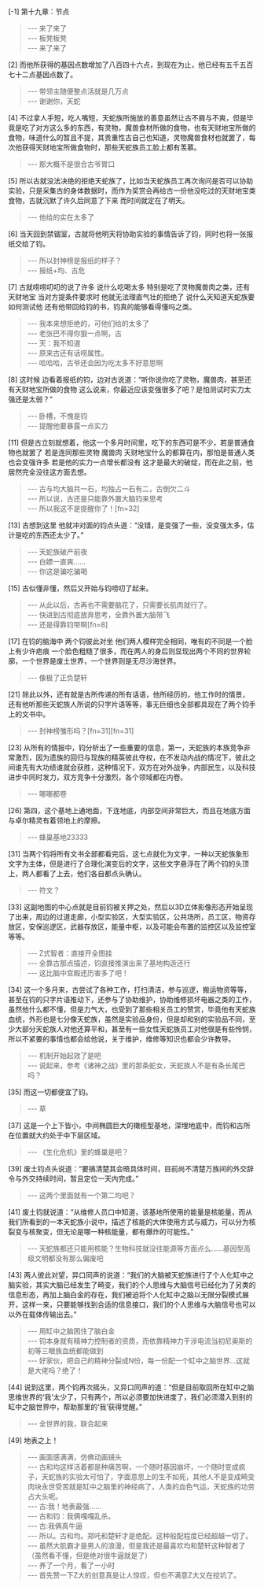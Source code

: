 
[-1] 第十九章：节点
>--- 来了来了<br>
>--- 板凳板凳<br>
>--- 来了来了<br>

[2] 而他所获得的基因点数增加了八百四十六点，到现在为止，他已经有五千五百七十二点基因点数了。
>--- 带领主随便整点活就是几万点<br>
>--- 谢谢你，天蛇<br>

[4] 不过拿人手短，吃人嘴短，天蛇族所施放的善意虽然让古不屑与不爽，但是毕竟是吃了对方这么多的东西，有灵物，魔兽食材所做的食物，也有天财地宝所做的食物，味道什么的暂且不提，其贵重性古自己也知道，灵物魔兽食材也就罢了，每次他获得天财地宝所做食物时，那些天蛇族员工脸上都有羡慕。
>--- 那大概不是很合古爷胃口<br>

[5] 所以古就没法决绝的拒绝天蛇族了，比如当天蛇族员工再次询问是否可以协助实验，只是采集古的身体数据时，而作为奖赏会再给古一份他没吃过的天财地宝类食物，古就沉默了许久后同意了下来 而时间就定在了明天。
>--- 他给的实在太多了<br>

[6] 当天回到禁锢室，古就将他明天将协助实验的事情告诉了钧，同时也将一张报纸交给了钧。
>--- 所以封神榜是报纸的样子？<br>
>--- 报纸+均、古危<br>

[7] 古就唠唠叨叨的说了许多 说什么吃喝太多 特别是吃了灵物魔兽肉之类，还有天财地宝 当对方提条件要求时 他就无法理直气壮的拒绝了 说什么天知道天蛇族要如何测试他 还有他带回给钧的书，钧真的能够看得懂吗之类。
>--- 我本来想拒绝的，可他们给的太多了<br>
>--- 老张巴不得你狠一点啊，古<br>
>--- 天：我不知道<br>
>--- 原来古还有话唠属性。<br>
>--- 哈哈哈，古爷还会因为吃太多不好意思啊<br>

[8] 这时候 边看着报纸的钧，边对古说道：“听你说你吃了灵物，魔兽肉，甚至还有天财地宝所做的食物 这么说来，你最近应该变强很多了吧？是怕测试时实力太强还是太弱？”
>--- 卧槽，不愧是钧<br>
>--- 提醒他要暴露一点实力<br>

[11] 但是古立刻就想着，他这一个多月时间里，吃下的东西可是不少，若是普通食物也就罢了 若是连同那些灵物 魔兽肉 天财地宝什么的都算在内，那怕是普通人类也会变强许多 若是他的实力一点增长都没有 这才是最大的破绽，而在此之前，他居然完全没往这方面去想。
>--- 古与均大脑共一石，均独占一石有二，古倒欠二斗<br>
>--- 所以说，古还是只能靠外置大脑钧来思考<br>
>--- 所以我这不是提醒你了！[fn=32]<br>

[13] 古想到这里 他就冲对面的钧点头道：“没错，是变强了一些，没变强太多，估计是吃的东西还太少了。”
>--- 天蛇族破产前夜<br>
>--- 白嫖一直爽……<br>
>--- 你这是骗吃骗喝<br>

[15] 古似懂非懂，然后又开始与钧唠叨了起来。
>--- 从此以后，古再也不需要脑花了，只需要长肌肉就行了。<br>
>--- 快进到古彻底放弃思考，全靠外置大脑带飞<br>
>--- 还是得靠钧带啊[fn=8]<br>

[17] 在钧的脑海中 两个钧彼此对坐 他们两人模样完全相同，唯有的不同是一个脸上有少许疤痕 一个脸色粗糙了很多，而在两人的身后则显现出两个不同的世界轮廓，一个世界是废土世界，一个世界则是无尽沙海世界。
>--- 像极了正负楚轩<br>

[21] 除此以外，还有就是古所传递的所有话语，他所经历的，他工作时的情景，还有他听那些天蛇族人所说的只字片语等等，事无巨细也全部都具现在了两个钧手上的文书中。
>--- 封神榜雏形吗？[fn=31][fn=31]<br>

[23] 从所有的情报中，钧分析出了一些重要的信息，第一，天蛇族的本族竞争非常激烈，因为遗族的回归与现族的精英彼此夺权，在不发动内战的情况下，彼此之间谁先有大功绩谁就会获胜，这种情况下，双方在对外战争，内部民生，以及科技进步中同时发力，双方竞争十分激烈，各个领域都在内卷。
>--- 哪哪都卷<br>

[26] 第四，这个基地上通地面，下连地底，内部空间非常巨大，而且在地底方面与卓尔精灵有着领地上的摩擦。
>--- 蜂巢基地23333<br>

[31] 当两个钧将所有文书全部都看完后，这七点就化为文字，一种以天蛇族象形文字为主体，但是进行了合理化演变后的文字，这些文字悬浮在了两个钧的头顶上，两人都看了上去，他们各自都点头确认。
>--- 符文？<br>

[33] 这副地图的中心点就是目前钧被关押之处，然后以3D立体影像形态开始呈现了出来，周边的过道走廊，小型实验区，大型实验区，公共场所，员工区，物资存放区，安保巡逻区，武器存放区，能量中枢，以及可能会布置的监控区以及监控室等等。
>--- Z式智者：直接开全图挂<br>
>--- 全靠古那点描述，钧直接推演出来了基地构造还行<br>
>--- 这比脑中宫殿还历害多了吧！<br>

[34] 这一个多月来，古尝试了各种工作，打扫清洁，参与巡逻，搬运物资等等，甚至在钧的只字片语推动下，还参与了协助维护，协助维修损坏电器之类的工作，虽然他什么都不懂，但是力气大，也受到了那些相关员工的赞赏，毕竟他有天蛇族血统，外形也是七分像天蛇族，虽然是实验品身份，但是却和别的实验品不同，至少大部分天蛇族人对他还算平和，甚至有一些女性天蛇族员工对他很是有些怜悯，所以不紧要的事情也都会给他说，关于维护，维修等知识也都会少许教导。
>--- 机制开始起效了是吧<br>
>--- 说起来，参考《诸神之战》里的那条蛇女，天蛇族人不是有条长尾巴吗？<br>

[35] 而这一切都便宜了钧。
>--- 草<br>

[37] 这是一个上下皆小，中间椭圆巨大的橄榄型基地，深埋地底中，而钧和古所在位置就大约处于中下层区域。
>--- 《生化危机》里的蜂巢是吧？<br>

[39] 废土钧点头说道：“要搞清楚其会晤具体时间，目前尚不清楚万族间的外交辞令与外交持续时间，暂且定位一天内完成。”
>--- 这两个里面就有一个第二均吧？<br>

[41] 废土钧就说道：“从维修人员口中知道，该基地所使用的能量是核能量，而从我们所看到的一本天蛇族小说中，描述了核能的大体使用方式与威力，可以分为核裂变与核聚变，但无论是哪一种核能量，都有爆炸的可能性。”
>--- 天蛇族都还只能用核能？生物科技就没往能源等方面点么……基因型高级文明都没有那么偏废吧<br>

[43] 两人彼此对望，异口同声的说道：“我们的大脑被天蛇族进行了个人化缸中之脑实验，其实大脑已经发生了畸变，我们的个人思维与大脑信号已经化为了另类的信息形态，再加上脑白金的存在，我们被迫将个人化缸中之脑以无限分裂模式展开，这样一来，只要能够找到合适的信息接口，我们的个人思维与大脑信号也可以以外在载体传输出去。”
>--- 用缸中之脑困住了脑白金<br>
>--- 钧本身就有精神力控制者的资质，而依靠精神力干涉电流当初尼奥斯的初等三眼族血统都能做到<br>
>--- 好家伙，把自己的精神分裂成N份，每一份配一个缸中之脑世界…这就是大佬吗？绝了！<br>

[44] 说到这里，两个钧再次摇头，又异口同声的道：“但是目前取回所在缸中之脑思维世界的‘我’太少了，只有两个，所以必须要加快进度了，我们必须潜入到别的缸中之脑世界中，帮助那里的‘我’获得觉醒。”
>--- 全世界的我，联合起来<br>

[49] 地表之上！
>--- 画面感满满，仿佛动画镜头<br>
>--- 古和均这样活着都是种痛苦啊，一个随时基因崩坏，一个随时变成疯子，天蛇族的实验太可怕了，字面意思上的生不如死，其他人不是变成畸变肉块永世受苦就是缸中之脑里的神经病了，人类的血色气运，天蛇族的功劳占大头呢。<br>
>--- 古:我！地表最强……<br>
>--- 古和钧：我俩嘎嘎乱杀。<br>
>--- 古:我俩真牛逼<br>
>--- 所以。古和均。郑吒和楚轩才是绝配。这种般配程度已经超越一切了。<br>
>--- 虽然大肌霸才是男人的浪漫，但是我还是最喜欢均和楚轩这种智者了（虽然看不懂，但是绝对很牛逼就是了）<br>
>--- 养了一个月，看了一小时<br>
>--- 首先赞一下Z大的创意真是让人惊叹，但也不满意Z大又在挖坑了。<br>

